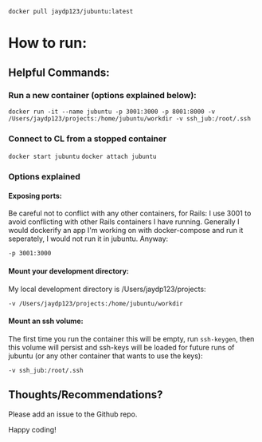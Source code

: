 `docker pull jaydp123/jubuntu:latest`

# How to run:

## Helpful Commands: 

### Run a new container (options explained below):
`docker run -it --name jubuntu -p 3001:3000 -p 8001:8000 -v /Users/jaydp123/projects:/home/jubuntu/workdir -v ssh_jub:/root/.ssh`

### Connect to CL from a stopped container
`docker start jubuntu`
`docker attach jubuntu`

### Options explained

#### Exposing ports:

Be careful not to conflict with any other containers, for Rails: I use 3001 to avoid conflicting with other Rails containers I have running. Generally I would dockerify an app I'm working on with docker-compose and run it seperately, I would not run it in jubuntu. Anyway:

`-p 3001:3000`

#### Mount your development directory:

My local development directory is /Users/jaydp123/projects:

`-v /Users/jaydp123/projects:/home/jubuntu/workdir`

#### Mount an ssh volume:

The first time you run the container this will be empty, run `ssh-keygen`, then this volume will persist and ssh-keys will be loaded for future runs of jubuntu (or any other container that wants to use the keys):

`-v ssh_jub:/root/.ssh`

## Thoughts/Recommendations?

Please add an issue to the Github repo. 

Happy coding!
